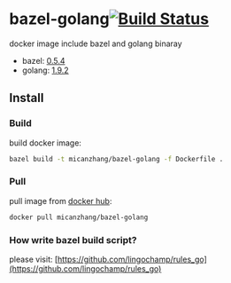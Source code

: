# bazel-golang[![Build Status](https://travis-ci.org/micanzhang/bazel-golang.svg?branch=master)](https://travis-ci.org/micanzhang/bazel-golang)
docker image include bazel and golang binaray

+ bazel: [0.5.4](https://github.com/bazelbuild/bazel/releases/tag/0.5.4)
+ golang: [1.9.2](https://golang.org/dl/)

## Install

### Build

build docker image:

```sh
bazel build -t micanzhang/bazel-golang -f Dockerfile .
```

### Pull

pull image from [docker hub](https://hub.docker.com/r/micanzhang/bazel-golang/):

```sh
docker pull micanzhang/bazel-golang
```

### How write bazel build script?

please visit: [https://github.com/lingochamp/rules_go](https://github.com/lingochamp/rules_go)


